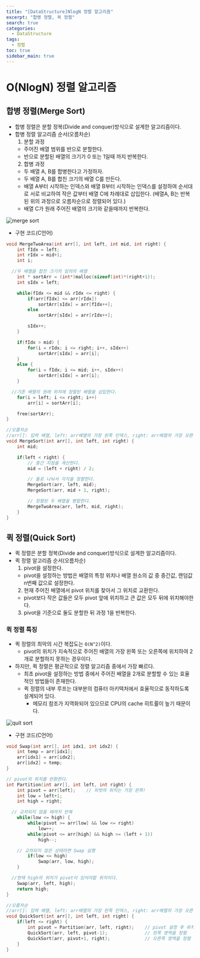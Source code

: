 ```yaml
---
title: "[DataStructure]NlogN 정렬 알고리즘"
excerpt: "합병 정렬, 퀵 정렬"
search: true
categories:
  - DataStructure
tags:
  - 정렬
toc: true
sidebar_main: true
---
```


# O(NlogN) 정렬 알고리즘

## 합병 정렬(Merge Sort)
- 합병 정렬은 분할 정복(Divide and conquer)방식으로 설계한 알고리즘이다.
- 합병 정렬 알고리즘 순서(오름차순)
  1. 분할 과정
  - 주어진 배열 범위를 반으로 분할한다.
  - 반으로 분할된 배열의 크기가 0 또는 1일때 까지 반복한다.
  2. 합병 과정
  - 두 배열 A, B를 합병한다고 가정하자.
  - 두 배열 A, B를 합친 크기의 배열 C를 만든다.
  - 배열 A부터 시작하는 인덱스와 배열 B부터 시작하는 인덱스를 설정하여 순서대로 서로 비교하여 작은 값부터 배열 C에 차례대로 삽입한다. (배열A, B는 반복된 위의 과정으로 오름차순으로 정렬되어 있다.)
  - 배열 C가 원래 주어진 배열의 크기와 같을때까지 반복한다.

![merge sort](https://user-images.githubusercontent.com/34755287/46913141-cb869500-cfc2-11e8-8feb-6196020ea3e4.gif)

- 구현 코드(C언어)

```cpp
void MergeTwoArea(int arr[], int left, int mid, int right) {
	int fIdx = left;
	int rIdx = mid+1;
	int i;

  //두 배열을 합친 크기의 임의의 배열
	int * sortArr = (int*)malloc(sizeof(int)*(right+1));
	int sIdx = left;

	while(fIdx <= mid && rIdx <= right) {
		if(arr[fIdx] <= arr[rIdx])
			sortArr[sIdx] = arr[fIdx++];
		else
			sortArr[sIdx] = arr[rIdx++];

		sIdx++;
	}

	if(fIdx > mid) {
		for(i = rIdx; i <= right; i++, sIdx++)
			sortArr[sIdx] = arr[i];
	}
	else {
		for(i = fIdx; i <= mid; i++, sIdx++)
			sortArr[sIdx] = arr[i];
	}

  //기존 배열의 원래 위치에 정렬된 배열을 삽입한다.
	for(i = left; i <= right; i++)
		arr[i] = sortArr[i];

	free(sortArr);
}

//오름차순
//arr[]: 입력 배열, left: arr배열의 가장 왼쪽 인덱스, right: arr배열의 가장 오른쪽 인덱스
void MergeSort(int arr[], int left, int right) {
	int mid;

	if(left < right) {
		// 중간 지점을 계산한다.
		mid = (left + right) / 2;

		// 둘로 나눠서 각각을 정렬한다.
		MergeSort(arr, left, mid);
		MergeSort(arr, mid + 1, right);

		// 정렬된 두 배열을 병합한다.
		MergeTwoArea(arr, left, mid, right);
	}
}
```

## 퀵 정렬(Quick Sort)
- 퀵 정렬은 분할 정복(Divide and conquer)방식으로 설계한 알고리즘이다.
- 퀵 정렬 알고리즘 순서(오름차순)
  1. pivot을 설정한다.
  - pivot을 설정하는 방법은 배열의 특정 위치나 배열 원소의 값 중 중간값, 랜덤값 n번째 값으로 설정한다.
  2. 현재 주어진 배열에서 pivot 위치를 찾아서 그 위치로 교환한다.
  - pivot보다 작은 값들은 모두 pivot 앞에 위치하고 큰 값은 모두 뒤에 위치해야한다.
  3. pivot을 기준으로 둘도 분할한 뒤 과정 1을 반복한다.

### 퀵 정렬 특징
- 퀵 정렬의 최악의 시간 복잡도는 ```O(N^2)```이다.
  - pivot의 위치가 지속적으로 주어진 배열의 가장 왼쪽 또는 오른쪽에 위치하여 2개로 분할하지 못하는 경우이다.
- 하지만, 퀵 정렬은 평균적으로 정렬 알고리즘 중에서 가장 빠르다.
  - 최초 pivot을 설정하는 방법 중에서 주어진 배열을 2개로 분할할 수 있는 효율적인 방법들이 존재한다.
  - 퀵 정렬의 내부 루프는 대부분의 컴퓨터 아키텍처에서 효율적으로 동작하도록 설계되어 있다.
    - 메모리 참조가 지역화되어 있으므로 CPU의 cache 히트률이 높기 때문이다.

![quit sort](https://user-images.githubusercontent.com/34755287/46913143-cc1f2b80-cfc2-11e8-900e-abb824175dbe.gif)

- 구현 코드(C언어)

```cpp
void Swap(int arr[], int idx1, int idx2) {
	int temp = arr[idx1];
	arr[idx1] = arr[idx2];
	arr[idx2] = temp;
}

// pivot의 위치를 반환한다.
int Partition(int arr[], int left, int right) {
	int pivot = arr[left];    // 피벗의 위치는 가장 왼쪽!
	int low = left+1;
	int high = right;

  // 교차되지 않을 때까지 반복
	while(low <= high) {
		while(pivot >= arr[low] && low <= right)
			low++;
		while(pivot <= arr[high] && high >= (left + 1))
			high--;

    // 교차되지 않은 상태라면 Swap 실행
		if(low <= high)
			Swap(arr, low, high);
	}

  //현재 high의 위치가 pivot이 있어야할 위치이다.
	Swap(arr, left, high);    
	return high;
}

//오름차순
//arr[]: 입력 배열, left: arr배열의 가장 왼쪽 인덱스, right: arr배열의 가장 오른쪽 인덱스
void QuickSort(int arr[], int left, int right) {
	if(left <= right) {
		int pivot = Partition(arr, left, right);    // pivot 설정 후 위치를 찾는다.
		QuickSort(arr, left, pivot-1);              // 왼쪽 영역을 정렬
		QuickSort(arr, pivot+1, right);             // 오른쪽 영역을 정렬
	}
}
```
